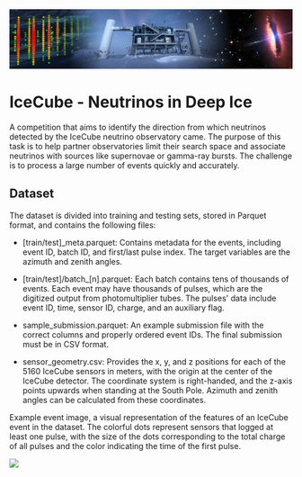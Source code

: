 <img src="src/header.png">

# IceCube - Neutrinos in Deep Ice

A competition that aims to identify the direction from which neutrinos detected by the IceCube neutrino observatory came. The purpose of this task is to help partner observatories limit their search space and associate neutrinos with sources like supernovae or gamma-ray bursts. The challenge is to process a large number of events quickly and accurately.

## Dataset


The dataset is divided into training and testing sets, stored in Parquet format, and contains the following files:

* [train/test]_meta.parquet: Contains metadata for the events, including event ID, batch ID, and first/last pulse index. The target variables are the azimuth and zenith angles.

* [train/test]/batch_[n].parquet: Each batch contains tens of thousands of events. Each event may have thousands of pulses, which are the digitized output from photomultiplier tubes. The pulses' data include event ID, time, sensor ID, charge, and an auxiliary flag.

* sample_submission.parquet: An example submission file with the correct columns and properly ordered event IDs. The final submission must be in CSV format.

* sensor_geometry.csv: Provides the x, y, and z positions for each of the 5160 IceCube sensors in meters, with the origin at the center of the IceCube detector. The coordinate system is right-handed, and the z-axis points upwards when standing at the South Pole. Azimuth and zenith angles can be calculated from these coordinates.

Example event image, a visual representation of the features of an IceCube event in the dataset. 
The colorful dots represent sensors that logged at least one pulse, with the size of the dots corresponding to the total charge of all pulses and the color indicating the time of the first pulse.

<img src="https://www.googleapis.com/download/storage/v1/b/kaggle-forum-message-attachments/o/inbox%2F1132983%2F6891ec67d9d40315637b1b292c3a486b%2FExample_event.png?generation=1666631264548536&alt=media">

<done>
